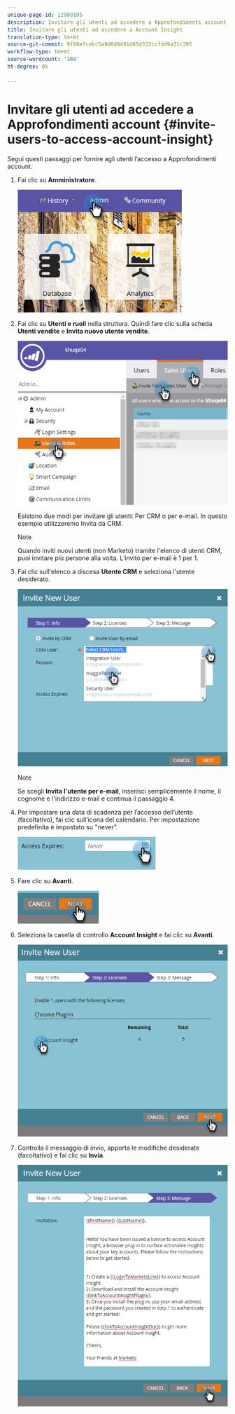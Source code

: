 ```yaml
---
unique-page-id: 12980105
description: Invitare gli utenti ad accedere a Approfondimenti account - Documenti Marketo - Documentazione del prodotto
title: Invitare gli utenti ad accedere a Account Insight
translation-type: tm+mt
source-git-commit: 9f88e7cebc5e9d0d4491d65d332ccfdd9a31c395
workflow-type: tm+mt
source-wordcount: '168'
ht-degree: 0%

---
```



# Invitare gli utenti ad accedere a Approfondimenti account {#invite-users-to-access-account-insight}

Segui questi passaggi per fornire agli utenti l’accesso a Approfondimenti account.

1. Fai clic su **Amministratore**.

   ![](assets/admin-1.png)

1. Fai clic su **Utenti e ruoli** nella struttura. Quindi fare clic sulla scheda **Utenti vendite** e **Invita nuovo utente vendite**.

   ![](assets/two-6.png)

   Esistono due modi per invitare gli utenti: Per CRM o per e-mail. In questo esempio utilizzeremo Invita da CRM.

   >[!NOTE]
   >
   >Quando inviti nuovi utenti (non Marketo) tramite l&#39;elenco di utenti CRM, puoi invitare più persone alla volta. L’invito per e-mail è 1 per 1.

1. Fai clic sull&#39;elenco a discesa **Utente CRM** e seleziona l&#39;utente desiderato.

   ![](assets/three-5.png)

   >[!NOTE]
   >
   >Se scegli **Invita l&#39;utente per e-mail**, inserisci semplicemente il nome, il cognome e l&#39;indirizzo e-mail e continua il passaggio 4.

1. Per impostare una data di scadenza per l’accesso dell’utente (facoltativo), fai clic sull’icona del calendario. Per impostazione predefinita è impostato su &quot;never&quot;.

   ![](assets/four-5.png)

1. Fare clic su **Avanti**.

   ![](assets/five-5.png)

1. Seleziona la casella di controllo **Account Insight** e fai clic su **Avanti**.

   ![](assets/six-3.png)

1. Controlla il messaggio di invio, apporta le modifiche desiderate (facoltativo) e fai clic su **Invia**.

   ![](assets/seven-2.png)
